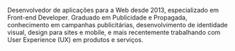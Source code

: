 Desenvolvedor de aplicações para a Web desde 2013, especializado em Front-end Developer. Graduado em Publicidade e Propagada, conhecimento em campanhas publicitárias, desenvolvimento de identidade visual, design para sites e mobile, e mais recentemente trabalhando com User Experience (UX) em produtos e serviços.